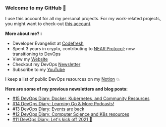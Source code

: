 ### Welcome to my GitHub :turtle:

I use this account for all my personal projects. For my work-related projects, you might want to check-out [this account](https://github.com/anais-codefresh).

**More about me?** :information_source:
* Developer Evangelist at [Codefresh](https://codefresh.io/)
* Spent 3 years in crypto, contributing to [NEAR Protocol](https://github.com/near); now transitioning to DevOps
* View my [Website](https://anaisurl.com/)
* Checkout my DevOps [Newsletter](https://blog.anaisurl.com/tag/devops)
* Subscribe to my [YouTube](https://www.youtube.com/channel/UCb4mfRT5UWpjoUQRcIE2qOQ)

I keep a list of public DevOps resources on my [Notion](https://www.notion.so/DevOps-Diary-2e5c82e48d374442858fc8295070a4b8) :boom:

**Here are some of my previous newsletters and blog posts:**
<!-- BLOG-POST-LIST:START -->
- [#15 DevOps Diary: Docker, Kubernetes, and Community Resources](https://blog.anaisurl.com/15-devops-diary-docker-kubernetes-and-community-resources/)
- [#14 DevOps Diary: Learning Go & More Podcasts!](https://blog.anaisurl.com/14-devops-diary-learning-go-more-podcasts/)
- [#13 DevOps Diary: Events are back](https://blog.anaisurl.com/13-devops-diary-events-are-back/)
- [#12 DevOps Diary: Computer Science and K8s resources](https://blog.anaisurl.com/12-devops-diary-computer-science-and-k8s-resources/)
- [#11 DevOps Diary: Let's kick off 2021 🎉](https://blog.anaisurl.com/11-devops-diary/)
<!-- BLOG-POST-LIST:END -->

